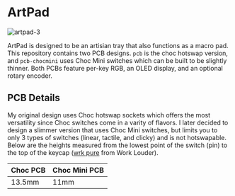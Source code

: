 # ArtPad

![artpad-3](https://user-images.githubusercontent.com/800930/230826549-4d01d686-380b-4081-aa08-86fb8e91ef0a.jpg)

ArtPad is designed to be an artisian tray that also functions as a macro pad.  This repository contains two PCB designs.  `pcb` is the choc hotswap version, and `pcb-chocmini` uses Choc Mini switches which can be built to be slightly thinner.  Both PCBs feature per-key RGB, an OLED display, and an optional rotary encoder.

## PCB Details
My original design uses Choc hotswap sockets which offers the most versatility since Choc switches come in a varity of flavors.  I later decided to design a slimmer version that uses Choc Mini switches, but limits you to only 3 types of switches (linear, tactile, and clicky) and is not hotswapable.  Below are the heights measured from the lowest point of the switch (pin) to the top of the keycap ([wrk pure](https://worklouder.cc/shop/wrk-pure/) from Work Louder).

| Choc PCB | Choc Mini PCB |
|----------|---------------|
| 13.5mm | 11mm |
